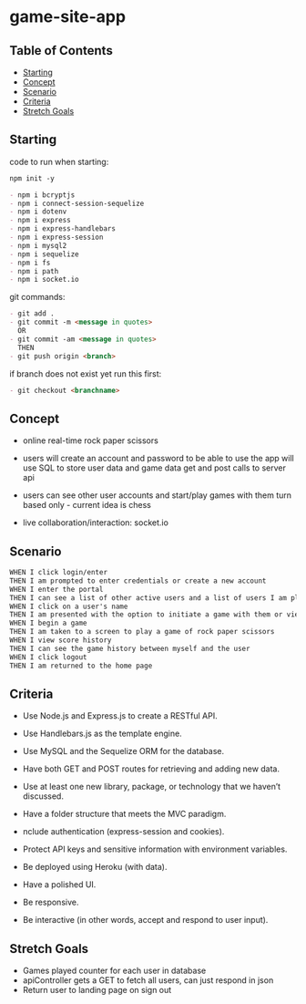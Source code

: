# game-site-app

## Table of Contents

- [Starting](#Starting)
- [Concept](#Concept)
- [Scenario](#Scenario)
- [Criteria](#Criteria)
- [Stretch Goals](#Stretch-Goals)

## Starting

code to run when starting:

```md
npm init -y

- npm i bcryptjs
- npm i connect-session-sequelize
- npm i dotenv
- npm i express
- npm i express-handlebars
- npm i express-session
- npm i mysql2
- npm i sequelize
- npm i fs
- npm i path
- npm i socket.io
```

git commands:

```md
- git add .
- git commit -m <message in quotes>
  OR
- git commit -am <message in quotes>
  THEN
- git push origin <branch>
```

if branch does not exist yet run this first:

```md
- git checkout <branchname>
```

## Concept

- online real-time rock paper scissors

- users will create an account and password to be able to use the app
  will use SQL to store user data and game data
  get and post calls to server api

- users can see other user accounts and start/play games with them
  turn based only - current idea is chess

- live collaboration/interaction: socket.io

## Scenario

```md
WHEN I click login/enter
THEN I am prompted to enter credentials or create a new account
WHEN I enter the portal
THEN I can see a list of other active users and a list of users I am playing a game with
WHEN I click on a user's name
THEN I am presented with the option to initiate a game with them or view score history
WHEN I begin a game
THEN I am taken to a screen to play a game of rock paper scissors
WHEN I view score history
THEN I can see the game history between myself and the user
WHEN I click logout
THEN I am returned to the home page
```

## Criteria

- Use Node.js and Express.js to create a RESTful API.

- Use Handlebars.js as the template engine.

- Use MySQL and the Sequelize ORM for the database.

- Have both GET and POST routes for retrieving and adding new data.

- Use at least one new library, package, or technology that we haven’t discussed.

- Have a folder structure that meets the MVC paradigm.

- nclude authentication (express-session and cookies).

- Protect API keys and sensitive information with environment variables.

- Be deployed using Heroku (with data).

- Have a polished UI.

- Be responsive.

- Be interactive (in other words, accept and respond to user input).

## Stretch Goals

- Games played counter for each user in database
- apiController gets a GET to fetch all users, can just respond in json
- Return user to landing page on sign out